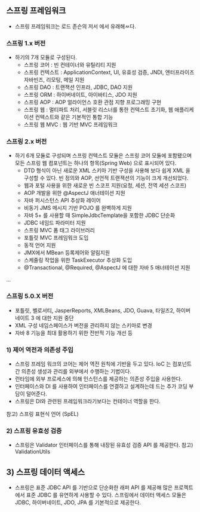 
## 스프링 프레임워크
- 스프링 프레임워크는 로드 존슨의 저서 <Expert One-on-One: J2EE Design and Development> 에서 유래해ㅆ다.

### 스프링 1.x 버전
- 하기의 7개 모듈로 구성된다.
	- 스프링 코어 : 빈 컨테이너와 유틸리티 지원
	- 스프링 컨텍스트 : ApplicationContext, UI, 유효성 검증, JNDI, 엔터프라이즈 자바빈즈, 리모팅, 메일 지원
	- 스프링 DAO : 트랜잭션 인프라, JDBC, DAO 지원
	- 스프링 ORM : 하이버네이트, 아이바티스, JDO 지원
	- 스프링 AOP : AOP 얼라이언스 호환 관점 지향 프로그래밍 구현
	- 스프링 웹 : 멀티파트 처리, 서블릿 리스너를 통한 컨텍스트 초기화, 웹 애플리케이션 컨텍스트와 같은 기본적인 통합 기능
	- 스프링 웹 MVC : 웹 기반 MVC 프레임워크

### 스프링 2.x 버전
- 하기 6개 모듈로 구성되며 스프링 컨텍스트 모듈은 스프링 코어 모듈에 포함됐으며 모든 스프링 웹 컴포넌트는 하나의 항목(Spring Web) 으로 표시되어 있다.
	- DTD 형식이 아닌 새로운 XML 스키마 기반 구성을 사용해 보다 쉽게 XML 을 구성할 수 있다. 빈 정의와 AOP, 선언적 트랜잭션의 기능이 크게 개선되었다.
	- 웹과 포털 사용을 위한 새로운 빈 스코프 지원(요청, 세션, 전역 세션 스코프)
	- AOP 개발을 위한 @AspectJ 애너테이션 지원
	- 자바 퍼시스턴스 API 추상화 레이어
	- 비동기 JMS 메시지 기반 POJO 를 완벽하게 지원
	- 자바 5+ 를 사용할 때 SimpleJdbcTemplate을 포함한 JDBC 단순화
	- JDBC 네임드 파라미터 지원
	- 스프링 MVC 폼 태그 라이브러리
	- 포틀릿 MVC 프레임워크 도입
	- 동적 언어 지원
	- JMX에서 MBean 등록제어와 알림지원
	- 스케줄링 작업을 위한 TaskExecutor 추상화 도입
	- @Transactional, @Required, @AspectJ 에 대한 자바 5 애너테이션 지원

...

### 스프링 5.0.X 버전
- 포틀릿, 벨로서티, JasperReports, XMLBeans, JDO, Guava, 타일즈2, 하이버네이트 3 에 대한 지원 중단
- XML 구성 네임스페이스가 버전을 관리하지 않는 스키마로 변경
- 자바 8 기능을 최대 활용하기 위한 전반적 기능 개선 등

### 1) 제어 역전과 의존성 주입
- 스프링 프레임 워크의 코어는 제어 역전 원칙에 기반을 두고 있다. IoC 는 컴포넌트 간 의존성 생성과 관리를 외부에서 수행하는 기법이다.
- 런타임에 외부 프로세스에 의해 인스턴스를 제공하는 의존성 주입을 사용한다.
- 인터페이스와 DI 를 사용하여 인터페이스를 연결하고 설계하는데 드는 추가 코딩 부담이 덜어준다.
- 스프링은 DI와 관련된 프레임워크라기보다는 컨테이너 역할을 한다.

참고) 스프링 표현식 언어 (SpEL)

### 2) 스프링 유효성 검증
- 스프링은 Validator 인터페이스를 통해 내장된 유효성 검증 API 를 제공한다. 
참고) ValidationUtils

## 3) 스프링 데이터 액세스
- 스프링은 표준 JDBC API 를 기반으로 단순화한 래퍼 API 를 제공해 많은 프로젝트에서 표준 JDBC 를 유연하게 사용할 수 있다. 스프링에서 데이터 액세스 모듈은 JDBC, 하이버네이트, JDO, JPA 를 기본적으로 제공한다.
